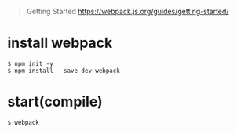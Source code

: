 
> Getting Started
> https://webpack.js.org/guides/getting-started/

# install webpack

```
$ npm init -y
$ npm install --save-dev webpack
```

# start(compile)

```
$ webpack
```
